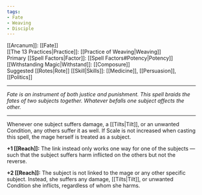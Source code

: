 ```yaml
---
tags:
- Fate
- Weaving
- Disciple
---
```


[[Arcanum]]: [[Fate]]\
[[The 13 Practices|Practice]]: [[Practice of Weaving|Weaving]]\
Primary [[Spell Factors|Factor]]: [[Spell Factors#Potency|Potency]]\
[[Withstanding Magic|Withstand]]: [[Composure]]\
Suggested [[Rotes|Rote]] [[Skill|Skills]]: [[Medicine]], [[Persuasion]], [[Politics]]

---

_Fate is an instrument of both justice and punishment. This spell braids the fates of two subjects together. Whatever befalls one subject affects the other._

---

Whenever one subject suffers damage, a [[Tilts|Tilt]], or an unwanted Condition, any others suffer it as well. If Scale is not increased when casting this spell, the mage herself is treated as a subject.

**+1 [[Reach]]:** The link instead only works one way for one of the subjects — such that the subject suffers harm inflicted on the others but not the reverse.

**+2 [[Reach]]:** The subject is not linked to the mage or any other specific subject. Instead, she suffers any damage, [[Tilts|Tilt]], or unwanted Condition she inflicts, regardless of whom she harms.